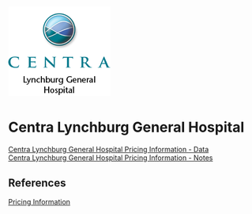 # ![Centra Lynchburg General Hospital](https://raw.githubusercontent.com/jalbertbowden/virginia-hospital-costs-open-data/master/img/centra-lynchburg-general-hospital.png)  
# Centra Lynchburg General Hospital  

[Centra Lynchburg General Hospital Pricing Information - Data](https://github.com/jalbertbowden/virginia-hospital-costs-open-data/blob/master/data/centra-lynchburg-general-hospital/cms-price-trans-lgh-vbh-ltach-3-data.csv)  
[Centra Lynchburg General Hospital Pricing Information - Notes](https://github.com/jalbertbowden/virginia-hospital-costs-open-data/blob/master/data/centra-lynchburg-general-hospital/cms-price-trans-lgh-vbh-ltach-3-notes.csv)  

## References  

[Pricing Information](https://www.centrahealth.com/sites/default/files/copy_of_cms_price_trans_lgh_vbh_ltach_3.xlsx)

